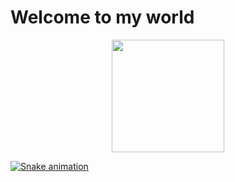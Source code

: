 <h1>Welcome to my world</h1>
<div align="center">
  <a href="https://github.com/rafaballerini">
  <img height="180em" src="https://github-readme-stats.vercel.app/api?username=higor1983&show_icons=true&theme=github_dark&include_all_commits=true&count_private=true"/>
</div>

![Snake animation](https://github.com/higor1983/higor1983/blob/output/github-contribution-grid-snake.svg)
